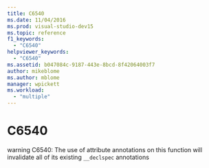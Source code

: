 ```yaml
---
title: C6540
ms.date: 11/04/2016
ms.prod: visual-studio-dev15
ms.topic: reference
f1_keywords:
  - "C6540"
helpviewer_keywords:
  - "C6540"
ms.assetid: b047084c-9187-443e-8bcd-8f42064003f7
author: mikeblome
ms.author: mblome
manager: wpickett
ms.workload:
  - "multiple"
---
```

# C6540
warning C6540: The use of attribute annotations on this function will invalidate all of its existing `__declspec` annotations